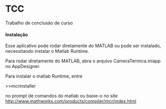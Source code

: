 # TCC
Trabalho de conclusão de curso

  #### Instalação
  
  Esse aplicativo pode rodar diretamente do MATLAB ou pode ser instalado, necessitando instalar o Matlab Runtime.
  
  Para rodar diretamente do MATLAB, abra o arquivo CameraTermica.mlapp no AppDesigner.

  Para instalar o matlab Runtime, entre 

  \>\>mcrinstaller

  no prompt de comandos do matlab ou baixe-o no site http://www.mathworks.com/products/compiler/mcr/index.html
